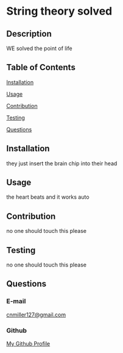 # String theory solved

## Description

WE solved the point of life

## Table of Contents

[Installation](#Installation)

[Usage](#Usage)

[Contribution](#Contribution)

[Testing](#Testing)

[Questions](#Questions)

## Installation

they just insert the brain chip into their head

## Usage

the heart beats and it works auto

## Contribution

no one should touch this please

## Testing

no one should touch this please

## Questions

### E-mail

cnmiller127@gmail.com

### Github

[My Github Profile](https://github.com/cnmiller127) 